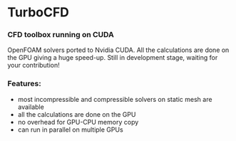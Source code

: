 # TurboCFD
### CFD toolbox running on CUDA

OpenFOAM solvers ported to Nvidia CUDA. All the calculations are done on the GPU giving a huge speed-up.
Still in development stage, waiting for your contribution!

### Features:
* most incompressible and compressible solvers on static mesh are available
* all the calculations are done on the GPU
* no overhead for GPU-CPU memory copy
* can run in parallel on multiple GPUs

